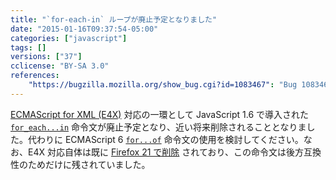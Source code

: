 ```yaml
---
title: "`for-each-in` ループが廃止予定となりました"
date: "2015-01-16T09:37:54-05:00"
categories: ["javascript"]
tags: []
versions: ["37"]
cclicense: "BY-SA 3.0"
references:
    "https://bugzilla.mozilla.org/show_bug.cgi?id=1083467": "Bug 1083467 – Add console warnings for E4X for-each"
---
```

[ECMAScript for XML (E4X)](https://developer.mozilla.org/ja/docs/Archive/Web/E4X) 対応の一環として JavaScript 1.6 で導入された [`for_each...in`](https://developer.mozilla.org/ja/docs/Web/JavaScript/Reference/Statements/for_each...in) 命令文が廃止予定となり、近い将来削除されることとなりました。代わりに ECMAScript 6 [`for...of`](https://developer.mozilla.org/ja/docs/Web/JavaScript/Reference/Statements/for...of) 命令文の使用を検討してください。なお、E4X 対応自体は既に [Firefox 21 で削除](https://www.fxsitecompat.com/ja/docs/2013/e4x-support-has-been-completely-removed/) されており、この命令文は後方互換性のためだけに残されていました。
